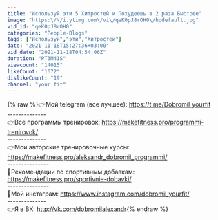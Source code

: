 ```yaml
---
title: "Используй эти 5 Хитростей и Похудеешь в 2 раза Быстрее"
image: "https:\/\/i.ytimg.com\/vi\/qeK0pJ8rOH0\/hqdefault.jpg"
vid_id: "qeK0pJ8rOH0"
categories: "People-Blogs"
tags: ["Используй","эти","Хитростей"]
date: "2021-11-18T15:27:36+03:00"
vid_date: "2021-11-18T04:54:06Z"
duration: "PT3M41S"
viewcount: "14015"
likeCount: "1672"
dislikeCount: "19"
channel: "your fit"
---
```

{% raw %}👉Мой telegram (все лучшее): <a rel="nofollow" target="blank" href="https://t.me/Dobromil_yourfit">https://t.me/Dobromil_yourfit</a><br />--------------<br />👉Все программы тренировок: <a rel="nofollow" target="blank" href="https://makefitness.pro/programmi-trenirovok/">https://makefitness.pro/programmi-trenirovok/</a><br />--------------<br />👉Мои авторские тренировочные курсы: <a rel="nofollow" target="blank" href="https://makefitness.pro/aleksandr_dobromil_programmi/">https://makefitness.pro/aleksandr_dobromil_programmi/</a><br />---------------<br />📌Рекомендации по спортивным добавкам: <a rel="nofollow" target="blank" href="https://makefitness.pro/sportivnie-dobavki/">https://makefitness.pro/sportivnie-dobavki/</a><br />---------------<br />📲Мой инстаграм: <a rel="nofollow" target="blank" href="https://www.instagram.com/dobromil_yourfit/">https://www.instagram.com/dobromil_yourfit/</a><br />--------------<br />👉Я в ВК: <a rel="nofollow" target="blank" href="http://vk.com/dobromilalexandr">http://vk.com/dobromilalexandr</a>{% endraw %}

